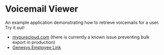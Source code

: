 # Voicemail Viewer

An example application demonstrating how to retrieve voicemails for a user. Try it out!

* [mypurecloud.com](https://mypurecloud.github.io/voicemail_viewer/index.html) (there is currently a known issue preventing bulk export in production)
* [Genesys Employee Link](https://mypurecloud.github.io/voicemail_viewer/index.html?env=ininsca.com&clientId=3c40bce7-6ae0-4ff0-bf8c-50eb230fed64)